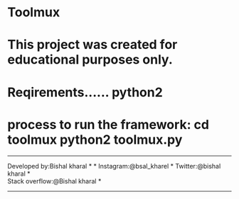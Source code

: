 # Toolmux
This project was created for educational purposes only.
=======================================================
Reqirements......
python2
========================================================
process to run the framework:
cd toolmux
python2 toolmux.py
=========================================================
************************************
Developed by:Bishal kharal         *
                                   *
Instagram:@bsal_kharel             *
Twitter:@bishal kharal             *  
Stack overflow:@Bishal kharal      *
************************************                                   *
                             
